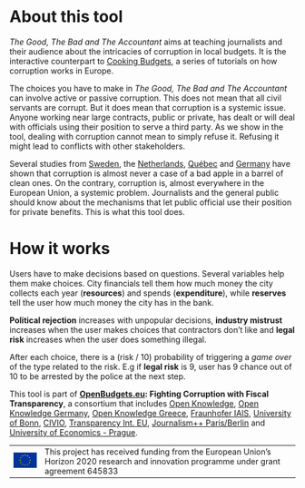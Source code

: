 # About this tool

_The Good, The Bad and The Accountant_ aims at teaching journalists and their audience about the intricacies of corruption in local budgets. It is the interactive counterpart to [Cooking Budgets](http://cookingbudgets.com/), a series of tutorials on how corruption works in Europe.

The choices you have to make in _The Good, The Bad and The Accountant_ can involve active or passive corruption. This does not mean that all civil servants are corrupt. But it does mean that corruption is a systemic issue. Anyone working near large contracts, public or private, has dealt or will deal with officials using their position to serve a third party. As we show in the tool, dealing with corruption cannot mean to simply refuse it. Refusing it might lead to conflicts with other stakeholders.

Several studies from [Sweden](http://www.nordicacademicpress.com/bok/a-clean-house/), the [Netherlands](http://link.springer.com/chapter/10.1007/978-3-319-01839-3_19), [Québec](https://en.wikipedia.org/wiki/Charbonneau_Commission) and [Germany](https://www.amazon.de/Korruption-Deutschland-Portrait-einer-Wachstumsbranche/dp/3406510663) have shown that corruption is almost never a case of a bad apple in a barrel of clean ones. On the contrary, corruption is, almost everywhere in the European Union, a systemic problem. Journalists and the general public should know about the mechanisms that let public official use their position for private benefits. This is what this tool does.

# How it works

Users have to make decisions based on questions. Several variables help them make choices. City financials tell them how much money the city collects each year (**resources**) and spends (**expenditure**), while **reserves** tell the user how much money the city has in the bank.

**Political rejection** increases with unpopular decisions, **industry mistrust** increases when the user makes choices that contractors don’t like and **legal risk** increases when the user does something illegal.

After each choice, there is a (risk / 10) probability of triggering a _game over_ of the type related to the risk. E.g if **legal risk** is 9, user has 9 chance out of 10 to be arrested by the police at the next step.

This tool is part of <strong><a target="_blank" href="http://openbudgets.eu/">OpenBudgets.eu</a>: Fighting Corruption with Fiscal Transparency</strong>, a consortium that includes <a target="_blank" href="https://okfn.org/">Open Knowledge</a>, <a target="_blank" href="https://okfn.de/">Open Knowledge Germany</a>, <a target="_blank" href="http://okfn.gr/">Open Knowledge Greece</a>, <a target="_blank" href="https://www.iais.fraunhofer.de/en.html">Fraunhofer IAIS</a>, <a target="_blank" href="https://www.uni-bonn.de/">University of Bonn</a>, <a target="_blank" href="http://www.civio.es/en/">CIVIO</a>, <a target="_blank" href="http://transparency.eu//">Transparency Int. EU</a>, <a target="_blank" href="http://www.jplusplus.org/en/paris-berlin/">Journalism++ Paris/Berlin</a> and <a target="_blank" href="https://www.vse.cz/english/">University of Economics - Prague</a>. 

<table>
<tr>
	<td><img src="/images/logos/eu-flag.jpg" name="European Union flag" width="100px" border="0"></td>
	<td>This project has received funding from the European Union’s Horizon 2020 research and innovation programme under grant agreement 645833</td>
</tr>
</table>